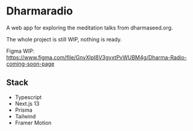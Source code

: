 # Dharmaradio
A web app for exploring the meditation talks from dharmaseed.org.

The whole project is still WIP, nothing is ready.

Figma WIP: https://www.figma.com/file/GnvXlpI8V3gyxtPvWUBM4g/Dharma-Radio-coming-soon-page

## Stack
- Typescript
- Next.js 13
- Prisma
- Tailwind
- Framer Motion
